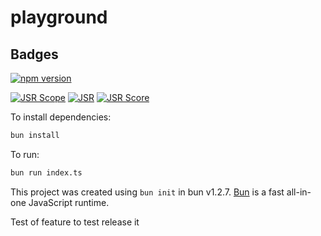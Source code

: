 # playground

## Badges

[![npm version](https://img.shields.io/npm/v/@mainqueueio/playground?color=cb0000&logo=npm)](https://www.npmjs.com/package/@mainqueueio/playground)

[![JSR Scope](https://jsr.io/badges/@mainqueueio)](https://jsr.io/@mainqueueio)
[![JSR](https://jsr.io/badges/@mainqueueio/playground)](https://jsr.io/@mainqueueio/playground)
[![JSR Score](https://jsr.io/badges/@mainqueueio/playground/score)](https://jsr.io/@mainqueueio/playground)

To install dependencies:

```bash
bun install
```

To run:

```bash
bun run index.ts
```

This project was created using `bun init` in bun v1.2.7. [Bun](https://bun.sh) is a fast all-in-one JavaScript runtime.

Test of feature to test release it
